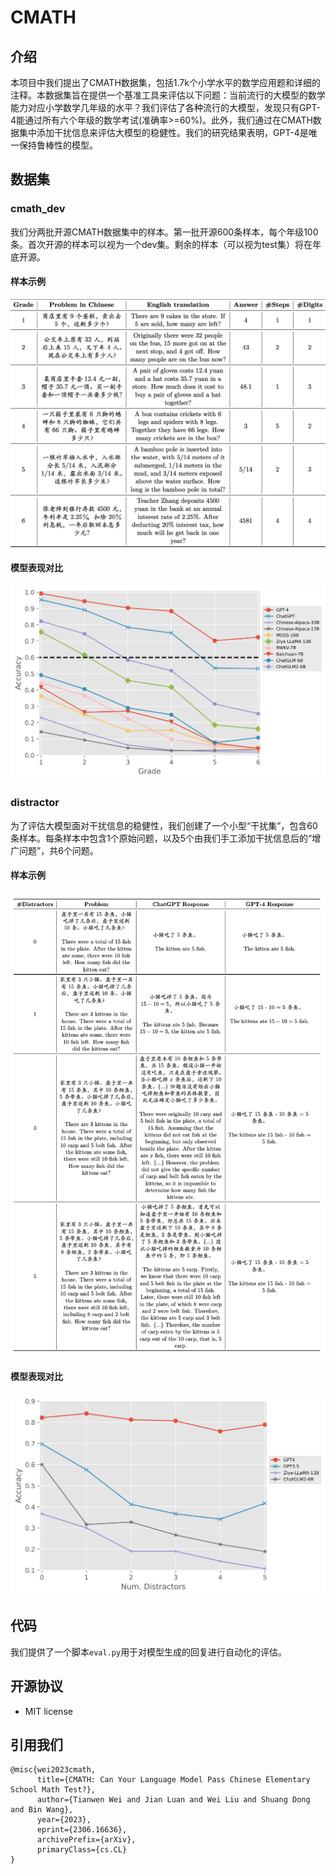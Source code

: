 # CMATH

## 介绍
本项目中我们提出了CMATH数据集，包括1.7k个小学水平的数学应用题和详细的注释。本数据集旨在提供一个基准工具来评估以下问题：当前流行的大模型的数学能力对应小学数学几年级的水平？我们评估了各种流行的大模型，发现只有GPT-4能通过所有六个年级的数学考试(准确率>=60%)。此外，我们通过在CMATH数据集中添加干扰信息来评估大模型的稳健性。我们的研究结果表明，GPT-4是唯一保持鲁棒性的模型。

## 数据集
### cmath_dev
我们分两批开源CMATH数据集中的样本。第一批开源600条样本，每个年级100条。首次开源的样本可以视为一个dev集。剩余的样本（可以视为test集）将在年底开源。
#### 样本示例
![CMATH样本及标注](assets/example1.png)
#### 模型表现对比
![模型表现对比](assets/plot1.png)


### distractor
为了评估大模型面对干扰信息的稳健性，我们创建了一个小型“干扰集”，包含60条样本。每条样本中包含1个原始问题，以及5个由我们手工添加干扰信息后的“增广问题”，共6个问题。
#### 样本示例
![样本](assets/example2.png)
#### 模型表现对比
![模型表现对比](assets/plot2.png)


## 代码
我们提供了一个脚本`eval.py`用于对模型生成的回复进行自动化的评估。

## 开源协议
* MIT license

## 引用我们
```
@misc{wei2023cmath,
      title={CMATH: Can Your Language Model Pass Chinese Elementary School Math Test?}, 
      author={Tianwen Wei and Jian Luan and Wei Liu and Shuang Dong and Bin Wang},
      year={2023},
      eprint={2306.16636},
      archivePrefix={arXiv},
      primaryClass={cs.CL}
}
```
